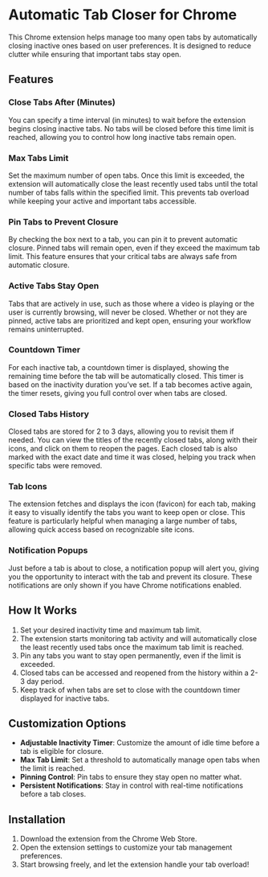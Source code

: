
# Automatic Tab Closer for Chrome

This Chrome extension helps manage too many open tabs by automatically closing inactive ones based on user preferences. It is designed to reduce clutter while ensuring that important tabs stay open.

## Features

### **Close Tabs After (Minutes)**
You can specify a time interval (in minutes) to wait before the extension begins closing inactive tabs. No tabs will be closed before this time limit is reached, allowing you to control how long inactive tabs remain open.

### **Max Tabs Limit**
Set the maximum number of open tabs. Once this limit is exceeded, the extension will automatically close the least recently used tabs until the total number of tabs falls within the specified limit. This prevents tab overload while keeping your active and important tabs accessible.

### **Pin Tabs to Prevent Closure**
By checking the box next to a tab, you can pin it to prevent automatic closure. Pinned tabs will remain open, even if they exceed the maximum tab limit. This feature ensures that your critical tabs are always safe from automatic closure.

### **Active Tabs Stay Open**
Tabs that are actively in use, such as those where a video is playing or the user is currently browsing, will never be closed. Whether or not they are pinned, active tabs are prioritized and kept open, ensuring your workflow remains uninterrupted.

### **Countdown Timer**
For each inactive tab, a countdown timer is displayed, showing the remaining time before the tab will be automatically closed. This timer is based on the inactivity duration you’ve set. If a tab becomes active again, the timer resets, giving you full control over when tabs are closed.

### **Closed Tabs History**
Closed tabs are stored for 2 to 3 days, allowing you to revisit them if needed. You can view the titles of the recently closed tabs, along with their icons, and click on them to reopen the pages. Each closed tab is also marked with the exact date and time it was closed, helping you track when specific tabs were removed.

### **Tab Icons**
The extension fetches and displays the icon (favicon) for each tab, making it easy to visually identify the tabs you want to keep open or close. This feature is particularly helpful when managing a large number of tabs, allowing quick access based on recognizable site icons.

### **Notification Popups**
Just before a tab is about to close, a notification popup will alert you, giving you the opportunity to interact with the tab and prevent its closure. These notifications are only shown if you have Chrome notifications enabled.

## How It Works

1. Set your desired inactivity time and maximum tab limit.
2. The extension starts monitoring tab activity and will automatically close the least recently used tabs once the maximum tab limit is reached.
3. Pin any tabs you want to stay open permanently, even if the limit is exceeded.
4. Closed tabs can be accessed and reopened from the history within a 2-3 day period.
5. Keep track of when tabs are set to close with the countdown timer displayed for inactive tabs.

## Customization Options

- **Adjustable Inactivity Timer**: Customize the amount of idle time before a tab is eligible for closure.
- **Max Tab Limit**: Set a threshold to automatically manage open tabs when the limit is reached.
- **Pinning Control**: Pin tabs to ensure they stay open no matter what.
- **Persistent Notifications**: Stay in control with real-time notifications before a tab closes.

## Installation

1. Download the extension from the Chrome Web Store.
2. Open the extension settings to customize your tab management preferences.
3. Start browsing freely, and let the extension handle your tab overload!
